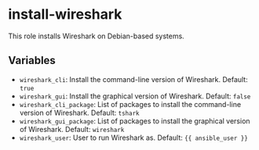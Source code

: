 # install-wireshark

This role installs Wireshark on Debian-based systems.

## Variables

- `wireshark_cli`: Install the command-line version of Wireshark. Default: `true`
- `wireshark_gui`: Install the graphical version of Wireshark. Default: `false`
- `wireshark_cli_package`: List of packages to install the command-line version of Wireshark. Default: `tshark`
- `wireshark_gui_package`: List of packages to install the graphical version of Wireshark. Default: `wireshark`
- `wireshark_user`: User to run Wireshark as. Default: `{{ ansible_user }}`

